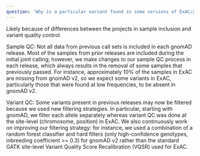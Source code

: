 ```yaml
---
question: 'Why is a particular variant found in some versions of ExAC/gnomAD but not others?'
---
```


Likely because of differences between the projects in sample inclusion and variant quality control.

Sample QC: Not all data from previous call sets is included in each gnomAD release. Most of the samples from prior releases are included during the initial joint calling; however, we make changes to our sample QC process in each release, which always results in the removal of some samples that previously passed. For instance, approximately 10% of the samples in ExAC are missing from gnomAD v2, so we expect some variants in ExAC, particularly those that were found at low frequencies, to be absent in gnomAD v2.

Variant QC: Some variants present in previous releases may now be filtered because we used new filtering strategies. In particular, starting with gnomAD, we filter each allele separately whereas variant QC was done at the site-level (chromosome, position) in ExAC. We also continuously work on improving our filtering strategy: for instance, we used a combination of a random forest classifier and hard filters (only high-confidence genotypes, inbreeding coefficient >= 0.3) for gnomAD v2 rather than the standard GATK site-level Variant Quality Score Recalibration (VQSR) used for ExAC.
